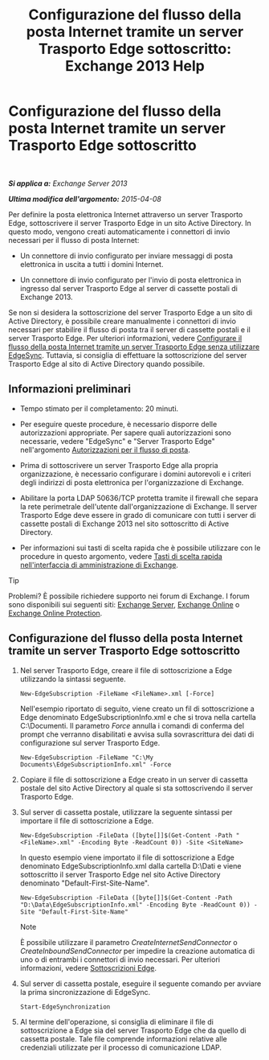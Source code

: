 ﻿---
title: 'Configurazione del flusso della posta Internet tramite un server Trasporto Edge sottoscritto: Exchange 2013 Help'
TOCTitle: Configurazione del flusso della posta Internet tramite un server Trasporto Edge sottoscritto
ms:assetid: d12ea770-99ce-4ab4-a373-96f2554641fa
ms:mtpsurl: https://technet.microsoft.com/it-it/library/Bb738158(v=EXCHG.150)
ms:contentKeyID: 61183415
ms.date: 05/22/2018
mtps_version: v=EXCHG.150
ms.translationtype: MT
---

# Configurazione del flusso della posta Internet tramite un server Trasporto Edge sottoscritto

 

_**Si applica a:** Exchange Server 2013_

_**Ultima modifica dell'argomento:** 2015-04-08_

Per definire la posta elettronica Internet attraverso un server Trasporto Edge, sottoscrivere il server Trasporto Edge in un sito Active Directory. In questo modo, vengono creati automaticamente i connettori di invio necessari per il flusso di posta Internet:

  - Un connettore di invio configurato per inviare messaggi di posta elettronica in uscita a tutti i domini Internet.

  - Un connettore di invio configurato per l'invio di posta elettronica in ingresso dal server Trasporto Edge al server di cassette postali di Exchange 2013.

Se non si desidera la sottoscrizione del server Trasporto Edge a un sito di Active Directory, è possibile creare manualmente i connettori di invio necessari per stabilire il flusso di posta tra il server di cassette postali e il server Trasporto Edge. Per ulteriori informazioni, vedere [Configurare il flusso della posta Internet tramite un server Trasporto Edge senza utilizzare EdgeSync](configure-internet-mail-flow-through-an-edge-transport-server-without-using-edgesync-exchange-2013-help.md). Tuttavia, si consiglia di effettuare la sottoscrizione del server Trasporto Edge al sito di Active Directory quando possibile.

## Informazioni preliminari

  - Tempo stimato per il completamento: 20 minuti.

  - Per eseguire queste procedure, è necessario disporre delle autorizzazioni appropriate. Per sapere quali autorizzazioni sono necessarie, vedere "EdgeSync" e "Server Trasporto Edge" nell'argomento [Autorizzazioni per il flusso di posta](mail-flow-permissions-exchange-2013-help.md).

  - Prima di sottoscrivere un server Trasporto Edge alla propria organizzazione, è necessario configurare i domini autorevoli e i criteri degli indirizzi di posta elettronica per l'organizzazione di Exchange.

  - Abilitare la porta LDAP 50636/TCP protetta tramite il firewall che separa la rete perimetrale dell'utente dall'organizzazione di Exchange. Il server Trasporto Edge deve essere in grado di comunicare con tutti i server di cassette postali di Exchange 2013 nel sito sottoscritto di Active Directory.

  - Per informazioni sui tasti di scelta rapida che è possibile utilizzare con le procedure in questo argomento, vedere [Tasti di scelta rapida nell'interfaccia di amministrazione di Exchange](keyboard-shortcuts-in-the-exchange-admin-center-exchange-online-protection-help.md).


> [!TIP]
> Problemi? È possibile richiedere supporto nei forum di Exchange. I forum sono disponibili sui seguenti siti: <A href="https://go.microsoft.com/fwlink/p/?linkid=60612">Exchange Server</A>, <A href="https://go.microsoft.com/fwlink/p/?linkid=267542">Exchange Online</A> o <A href="https://go.microsoft.com/fwlink/p/?linkid=285351">Exchange Online Protection</A>.



## Configurazione del flusso della posta Internet tramite un server Trasporto Edge sottoscritto

1.  Nel server Trasporto Edge, creare il file di sottoscrizione a Edge utilizzando la sintassi seguente.
    
        New-EdgeSubscription -FileName <FileName>.xml [-Force]
    
    Nell'esempio riportato di seguito, viene creato un fil di sottoscrizione a Edge denominato EdgeSubscriptionInfo.xml e che si trova nella cartella C:\\Documenti. Il parametro *Force* annulla i comandi di conferma del prompt che verranno disabilitati e avvisa sulla sovrascrittura dei dati di configurazione sul server Trasporto Edge.
    
        New-EdgeSubscription -FileName "C:\My Documents\EdgeSubscriptionInfo.xml" -Force

2.  Copiare il file di sottoscrizione a Edge creato in un server di cassetta postale del sito Active Directory al quale si sta sottoscrivendo il server Trasporto Edge.

3.  Sul server di cassetta postale, utilizzare la seguente sintassi per importare il file di sottoscrizione a Edge.
    
        New-EdgeSubscription -FileData ([byte[]]$(Get-Content -Path "<FileName>.xml" -Encoding Byte -ReadCount 0)) -Site <SiteName>
    
    In questo esempio viene importato il file di sottoscrizione a Edge denominato EdgeSubscriptionInfo.xml dalla cartella D:\\Dati e viene sottoscritto il server Trasporto Edge nel sito Active Directory denominato "Default-First-Site-Name".
    
        New-EdgeSubscription -FileData ([byte[]]$(Get-Content -Path "D:\Data\EdgeSubscriptionInfo.xml" -Encoding Byte -ReadCount 0)) -Site "Default-First-Site-Name"
    

    > [!NOTE]
    > È possibile utilizzare il parametro <EM>CreateInternetSendConnector</EM> o <EM>CreateInboundSendConnector</EM> per impedire la creazione automatica di uno o di entrambi i connettori di invio necessari. Per ulteriori informazioni, vedere <A href="edge-subscriptions-exchange-2013-help.md">Sottoscrizioni Edge</A>.



4.  Sul server di cassetta postale, eseguire il seguente comando per avviare la prima sincronizzazione di EdgeSync.
    
        Start-EdgeSynchronization

5.  Al termine dell'operazione, si consiglia di eliminare il file di sottoscrizione a Edge sia del server Trasporto Edge che da quello di cassetta postale. Tale file comprende informazioni relative alle credenziali utilizzate per il processo di comunicazione LDAP.

